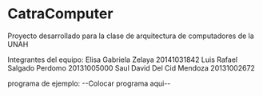 # CatraComputer
Proyecto desarrollado para la clase de arquitectura de computadores de la UNAH

Integrantes del equipo:
Elisa Gabriela Zelaya       20141031842
Luis Rafael Salgado Perdomo 20131005000
Saul David Del Cid Mendoza  20131002672

 programa de ejemplo:
--Colocar programa aqui--
